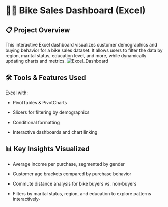 # 🚴‍♀️ Bike Sales Dashboard (Excel)

## 📋 Project Overview
This interactive Excel dashboard visualizes customer demographics and buying behavior for a bike sales dataset. It allows users to filter the data by region, marital status, education level, and more, while dynamically updating charts and metrics.
![Excel_Dashboard](https://github.com/user-attachments/assets/a103f498-9e55-4078-9f46-4220a3fe08ff)


## 🛠 Tools & Features Used
Excel with:

- PivotTables & PivotCharts

- Slicers for filtering by demographics

- Conditional formatting

- Interactive dashboards and chart linking

## 📊 Key Insights Visualized
- Average income per purchase, segmented by gender

- Customer age brackets compared by purchase behavior

- Commute distance analysis for bike buyers vs. non-buyers

- Filters by marital status, region, and education to explore patterns interactively-
